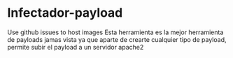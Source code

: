 # Infectador-payload
Use github issues to host images
Esta herramienta es la mejor herramienta de payloads jamas vista ya que aparte de crearte cualquier tipo de payload, permite subir el payload a un servidor apache2

